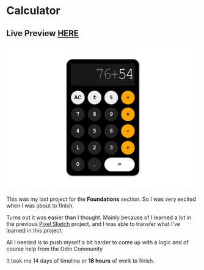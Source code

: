 # Calculator
## Live Preview <a href="https://anaseig.github.io/calculator" target="_blank">HERE</a>

<img src="images/preview.png">

<p>This was my last project for the <b>Foundations</b> section. So I was very excited when I was about to finish.</p>
<p>Turns out it was easier than I thought. Mainly because of I learned a lot in the previous <a href="https://github.com/anaseig/pixel_sketch">Pixel Sketch</a> project, and I was able to transfer what I've learned in this project.</p>

<p>All I needed is to push myself a bit harder to come up with a logic and of course help from the Odin Community</p>

<p>It took me 14 days of timeline or <b>18 hours</b> of work to finish.</p>